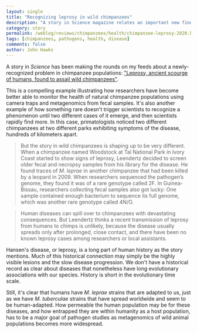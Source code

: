 ```yaml
---
layout: single
title: "Recognizing leprosy in wild chimpanzees"
description: "A story in Science magazine relates an important new finding in the health of chimpanzees and the hunt for the pathogen's natural reservoir."
category: story
permalink: /weblog/reviews/chimpanzees/health/chimpanzee-leprosy-2020.html
tags: [chimpanzees, pathogens, health, disease]
comments: false
author: John Hawks
---
```


A story in <em>Science</em> has been making the rounds on my feeds about a newly-recognized problem in chimpanzee populations: <a href="https://www.sciencemag.org/news/2020/11/leprosy-ancient-scourge-humans-found-assail-wild-chimpanzees">"Leprosy, ancient scourge of humans, found to assail wild chimpanzees"</a>. 

This is a compelling example illustrating how researchers have become better able to monitor the health of natural chimpanzee populations using camera traps and metagenomics from fecal samples. It's also another example of how something rare doesn't trigger scientists to recognize a phenomenon until two different cases of it emerge, and then scientists rapidly find more. In this case, primatologists noticed two different chimpanzees at two different parks exhibiting symptoms of the disease, hundreds of kilometers apart. 

<blockquote>But the story in wild chimpanzees is shaping up to be very different. When a chimpanzee named Woodstock at Taï National Park in Ivory Coast started to show signs of leprosy, Leendertz decided to screen older fecal and necropsy samples from his library for the disease. He found traces of <em>M. leprae</em> in another chimpanzee that had been killed by a leopard in 2009. When researchers sequenced the pathogen’s genome, they found it was of a rare genotype called 2F. In Guinea-Bissau, researchers collecting fecal samples also got lucky: One sample contained enough bacterium to sequence its full genome, which was another rare genotype called 4N/O.</blockquote>

<blockquote>Human diseases can spill over to chimpanzees with devastating consequences. But Leendertz thinks a recent transmission of leprosy from humans to chimps is unlikely, because the disease usually spreads only after prolonged, close contact, and there have been no known leprosy cases among researchers or local assistants.</blockquote>

Hansen's disease, or leprosy, is a long part of human history as the story mentions. Much of this historical connection may simply be the highly visible lesions and the slow disease progression. We don't have a historical record as clear about diseases that nonetheless have long evolutionary associations with our species. History is short in the evolutionary time scale. 

Still, it's clear that humans have <em>M. leprae</em> strains that are adapted to us, just as we have <em>M. tuberculae</em> strains that have spread worldwide and seem to be human-adapted. How permeable the human population may be for these diseases, and how entrapped they are within humanity as a host population, has to be a major goal of pathogen studies as metagenomics of wild animal populations becomes more widespread. 

